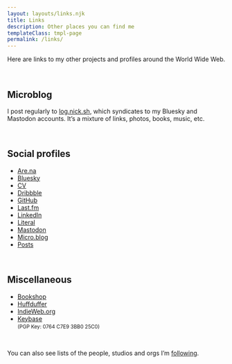 ```yaml
---
layout: layouts/links.njk
title: Links
description: Other places you can find me
templateClass: tmpl-page
permalink: /links/
---
```


Here are links to my other projects and profiles around the World&nbsp;Wide&nbsp;Web. 

&nbsp;

## Microblog
I post regularly to [log.nick.sh](https://log.nick.sh), which syndicates to my Bluesky and Mastodon accounts. It’s a mixture of links, photos, books, music,&nbsp;etc.

&nbsp;

## Social profiles
<ul class="list-multi-col social-links">
<li><a href="https://www.are.na/nick-simson" rel="me">Are.na</a></li>
<li><a href="https://bsky.app/profile/nicksimson.com" rel="me">Bluesky</a></li>
<li><a href="https://read.cv/nsmsn/" rel="me">CV</a></li>
<li><a href="https://dribbble.com/nsmsn/" rel="me">Dribbble</a></li>
<li><a href="https://github.com/nsmsn" rel="me">GitHub</a></li>
<li><a href="https://www.last.fm/user/nsmsn" rel="me">Last.fm</a></li> 
<li><a href="https://www.linkedin.com/in/nsmsn/" rel="me">LinkedIn</a></li>
<li><a href="https://literal.club/nsmsn" rel="me">Literal</a></li>
<li><a rel="me" href="https://mastodon.design/@nsmsn">Mastodon</a></li>
<li><a href="http://micro.blog/nsmsn" rel="me">Micro.blog</a></li>
<li><a href="https://posts.cv/nsmsn/">Posts</a></li>
</ul>

&nbsp;

## Miscellaneous
<ul>
<li><a href="https://bookshop.org/shop/nsmsn" rel="me">Bookshop</a></li>
<li><a href="https://huffduffer.com/nsmsn" rel="me">Huffduffer</a></li>
<li><a href="https://indieweb.org/User:Nicksimson.com" rel="me">IndieWeb.org</a></li>
<li><a href="https://keybase.io/nsmsn" rel="me">Keybase</a><br /><small class="mono">(PGP Key: 0764 C7E9 3BB0 25C0)</small></li>
</ul>

&nbsp;

You can also see lists of the people, studios and orgs I’m&nbsp;[following](/following).


